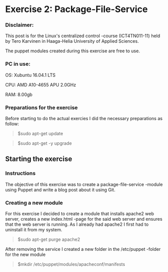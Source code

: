 # Exercise 2: Package-File-Service

### Disclaimer:
This post is for the Linux's centralized control -course (ICT4TN011-11) held by Tero Karvinen in Haaga-Helia University of Applied Sciences.

The puppet modules created during this exercise are free to use.

### PC in use:

OS: Xubuntu 16.04.1 LTS

CPU: AMD A10-4655 APU 2.0GHz

RAM: 8.00gb

### Preparations for the exercise

Before starting to do the actual exercies I did the necessary preparations as follow:

> $sudo apt-get update

> $sudo apt-get -y upgrade

## Starting the exercise

### Instructions

The objective of this exercise was to create a package-file-service -module using Puppet and write a blog post about it using Git.

### Creating a new module

For this exercise I decided to create a module that installs apache2 web server, creates a new index.html -page for the said web server and ensures that the web server is running. As I already had apache2 I first had to uninstall it from my system.

> $sudo apt-get purge apache2

After removing the service I created a new folder in the /etc/puppet -folder for the new module

> $mkdir /etc/puppet/modules/apacheconf/manifests

